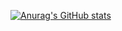 
[![Anurag's GitHub stats](https://github-readme-stats.vercel.app/api?username=KoSakaki)](https://github.com/anuraghazra/github-readme-stats)
